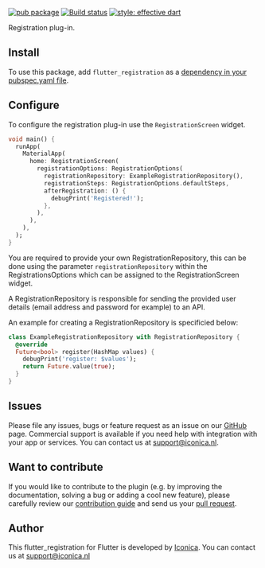 [![pub package](https://img.shields.io/pub/v/bottom_alert_dialog.svg)](https://github.com/Iconica-Development) [![Build status](https://github.com/Iconica-Development/flutter_registration)](https://github.com/Iconica-Development/flutter_registration/actions/new) [![style: effective dart](https://img.shields.io/badge/style-effective_dart-40c4ff.svg)](https://github.com/tenhobi/effective_dart) 


Registration plug-in.

## Install

To use this package, add `flutter_registration` as a [dependency in your pubspec.yaml file](https://flutter.dev/docs/development/platform-integration/platform-channels).

## Configure

To configure the registration plug-in use the ```RegistrationScreen``` widget.

```dart
void main() {
  runApp(
    MaterialApp(
      home: RegistrationScreen(
        registrationOptions: RegistrationOptions(
          registrationRepository: ExampleRegistrationRepository(),
          registrationSteps: RegistrationOptions.defaultSteps,
          afterRegistration: () {
            debugPrint('Registered!');
          },
        ),
      ),
    ),
  );
}
```

You are required to provide your own RegistrationRepository, this can be done using the parameter ```registrationRepository``` within the RegistrationsOptions which can be assigned to the RegistrationScreen widget. 

A RegistrationRepository is responsible for sending the provided user details (email address and password for example) to an API.

An example for creating a RegistrationRepository is specificied below:
```dart
class ExampleRegistrationRepository with RegistrationRepository {
  @override
  Future<bool> register(HashMap values) {
    debugPrint('register: $values');
    return Future.value(true);
  }
}
```

## Issues

Please file any issues, bugs or feature request as an issue on our [GitHub](https://github.com/Iconica-Development/flutter_registration) page. Commercial support is available if you need help with integration with your app or services. You can contact us at [support@iconica.nl](mailto:support@iconica.nl).

## Want to contribute

If you would like to contribute to the plugin (e.g. by improving the documentation, solving a bug or adding a cool new feature), please carefully review our [contribution guide](./CONTRIBUTING.md) and send us your [pull request](https://github.com/Iconica-Development/flutter_registration/pulls).

## Author

This flutter_registration for Flutter is developed by [Iconica](https://iconica.nl). You can contact us at <support@iconica.nl>